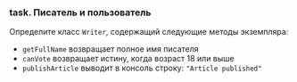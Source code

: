 ### task. **Писатель и пользователь**

Определите класс `Writer`, содержащий следующие методы экземпляра:

- `getFullName` возвращает полное имя писателя
- `canVote` возвращает истину, когда возраст 18 или выше
- `publishArticle` выводит в консоль строку: `"Article published"`